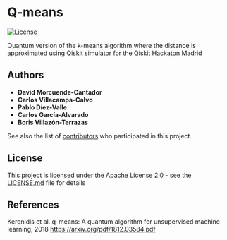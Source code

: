
# Q-means

[![License](https://img.shields.io/github/license/Qiskit/qiskit-aqua.svg?style=popout-square)](https://opensource.org/licenses/Apache-2.0)

Quantum version of the k-means algorithm where the distance is approximated using Qiskit simulator for the Qiskit Hackaton Madrid  

## Authors

* **David Morcuende-Cantador** 
* **Carlos Villacampa-Calvo**
* **Pablo Díez-Valle**
* **Carlos García-Alvarado**
* **Boris Villazón-Terrazas**



See also the list of [contributors](https://github.com/Morcu/q-means/graphs/contributors) who participated in this project.

## License

This project is licensed under the Apache License 2.0 - see the [LICENSE.md](LICENSE.md) file for details


## References
Kerenidis et al.  q-means: A quantum algorithm for unsupervised machine learning, 2018
https://arxiv.org/pdf/1812.03584.pdf


